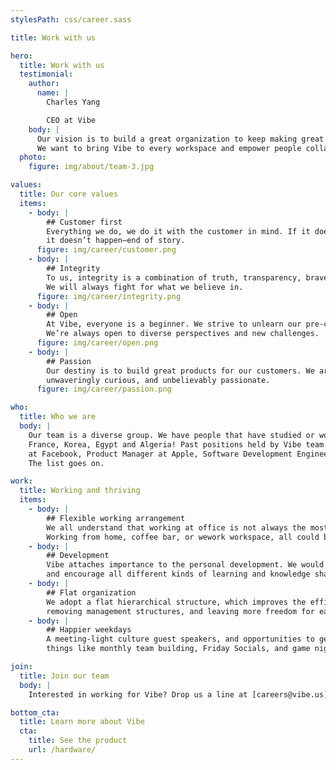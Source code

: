 ```yaml
---
stylesPath: css/career.sass

title: Work with us

hero:
  title: Work with us
  testimonial:
    author:
      name: |
        Charles Yang

        CEO at Vibe
    body: |
      Our vision is to build a great organization to keep making great products and great machines.
      We want to bring Vibe to every workspace and empower people collaborating anywhere.
  photo:
    figure: img/about/team-3.jpg

values:
  title: Our core values
  items:
    - body: |
        ## Customer first
        Everything we do, we do it with the customer in mind. If it doesn’t make the customer happy,
        it doesn’t happen—end of story.
      figure: img/career/customer.png
    - body: |
        ## Integrity
        To us, integrity is a combination of truth, transparency, bravery, and common sense.
        We will always fight for what we believe in.
      figure: img/career/integrity.png
    - body: |
        ## Open
        At Vibe, everyone is a beginner. We strive to unlearn our pre-conditioned ideas.
        We’re always open to diverse perspectives and new challenges.
      figure: img/career/open.png
    - body: |
        ## Passion
        Our destiny is to build great products for our customers. We are proud of what we do,
        unwaveringly curious, and unbelievably passionate.
      figure: img/career/passion.png

who:
  title: Who we are
  body: |
    Our team is a diverse group. We have people that have studied or worked in America, Canada,
    France, Korea, Egypt and Algeria! Past positions held by Vibe team members include Designer
    at Facebook, Product Manager at Apple, Software Development Engineers at Twitter and Microsoft.
    The list goes on.

work:
  title: Working and thriving
  items:
    - body: |
        ## Flexible working arrangement
        We all understand that working at office is not always the most efficient and creative.
        Working from home, coffee bar, or wework workspace, all could be our offices.
    - body: |
        ## Development
        Vibe attaches importance to the personal development. We would assign a mentor for each new employee,
        and encourage all different kinds of learning and knowledge sharing.
    - body: |
        ## Flat organization
        We adopt a flat hierarchical structure, which improves the efficiency of organizations by
        removing management structures, and leaving more freedom for each employee.
    - body: |
        ## Happier weekdays
        A meeting-light culture guest speakers, and opportunities to get to know your team better through
        things like monthly team building, Friday Socials, and game nights.

join:
  title: Join our team
  body: |
    Interested in working for Vibe? Drop us a line at [careers@vibe.us](mailto:careers@vibe.us)

bottom_cta:
  title: Learn more about Vibe
  cta:
    title: See the product
    url: /hardware/
---
```

